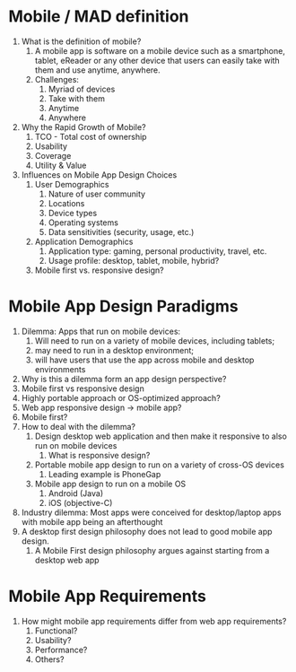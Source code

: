 # Mobile / MAD definition
1. What is the definition of mobile?
	1. A mobile app is software on a mobile device such as a smartphone, tablet, eReader or any other device that users can easily take with them and use anytime, anywhere.
	2. Challenges:
		1. Myriad of devices
		2. Take with them
		3. Anytime
		4. Anywhere
2. Why the Rapid Growth of Mobile?
	1. TCO - Total cost of ownership
	2. Usability
	3. Coverage
	4. Utility & Value
3. Influences on Mobile App Design Choices
	1. User Demographics
		1. Nature of user community 
		2. Locations
		3. Device types
		4. Operating systems
		5. Data sensitivities (security, usage, etc.)
	2. Application Demographics
		1. Application type: gaming, personal productivity, travel, etc.
		2. Usage profile: desktop, tablet, mobile, hybrid?
	3. Mobile first vs. responsive design?
# Mobile App Design Paradigms
1. Dilemma: Apps that run on mobile devices:
	1. Will need to run on a variety of mobile devices, including tablets;
	2. may need to run in a desktop environment;
	3. will have users that use the app across mobile and desktop environments
2. Why is this a dilemma form an app design perspective?
3. Mobile first vs responsive design
4. Highly portable approach or OS-optimized approach?
5. Web app responsive design -> mobile app?
6. Mobile first?
7. How to deal with the dilemma?
	1. Design desktop web application and then make it responsive to also run on mobile devices
		1. What is responsive design?
	2. Portable mobile app design to run on a variety of cross-OS devices
		1. Leading example is PhoneGap
	3. Mobile app design to run on a mobile OS
		1. Android (Java)
		2. iOS (objective-C)
8. Industry dilemma: Most apps were conceived for desktop/laptop apps with mobile app being an afterthought
9. A desktop first design philosophy does not lead to good mobile app design.
	1. A Mobile First design philosophy argues against starting from a desktop web app
# Mobile App Requirements
1. How might mobile app requirements differ from web app requirements?
	1. Functional?
	2. Usability?
	3. Performance?
	4. Others?